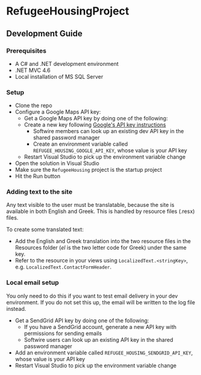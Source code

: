 # RefugeeHousingProject

## Development Guide

### Prerequisites

* A C# and .NET development environment
* .NET MVC 4.6
* Local installation of MS SQL Server

### Setup

* Clone the repo
* Configure a Google Maps API key:
    * Get a Google Maps API key by doing one of the following:
    * Create a new key following [Google's API key instructions](https://developers.google.com/maps/documentation/javascript/get-api-key)
        * Softwire members can look up an existing dev API key in the shared password manager
        * Create an environment variable called `REFUGEE_HOUSING_GOOGLE_API_KEY`, whose value is your API key
    * Restart Visual Studio to pick up the environment variable change
* Open the solution in Visual Studio
* Make sure the `RefugeeHousing` project is the startup project
* Hit the Run button

### Adding text to the site

Any text visible to the user must be translatable, because the site is available in both English and Greek. This is handled by resource files (.resx) files.

To create some translated text:

* Add the English and Greek translation into the two resource files in the Resources folder (_el_ is the two letter code for Greek) under the same key.
* Refer to the resource in your views using `LocalizedText.<stringKey>`, e.g. `LocalizedText.ContactFormHeader`.

### Local email setup

You only need to do this if you want to test email delivery in your dev environment. If you do not set this up, the email will be written to the log file instead.

* Get a SendGrid API key by doing one of the following:
    * If you have a SendGrid account, generate a new API key with permissions for sending emails
    * Softwire users can look up an existing API key in the shared password manager
* Add an environment variable called `REFUGEE_HOUSING_SENDGRID_API_KEY`, whose value is your API key
* Restart Visual Studio to pick up the environment variable change
